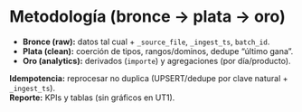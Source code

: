 # Metodología (bronce → plata → oro)

- **Bronce (raw):** datos tal cual + `_source_file`, `_ingest_ts`, `batch_id`.
- **Plata (clean):** coerción de tipos, rangos/dominos, dedupe “último gana”.
- **Oro (analytics):** derivados (`importe`) y agregaciones (por día/producto).

**Idempotencia:** reprocesar no duplica (UPSERT/dedupe por clave natural + `_ingest_ts`).  
**Reporte:** KPIs y tablas (sin gráficos en UT1).

